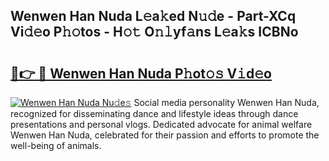 ## Wenwen Han Nuda L𝚎a𝚔ed N𝚞𝚍e - Part-XCq Vi𝚍𝚎o P𝚑𝚘tos - H𝚘𝚝 O𝚗𝚕yf𝚊ns L𝚎a𝚔s ICBNo

# <h2><a href="http://kf0g5m.oniu.top/?m=Wenwen+Han+Nuda">🔗👉 🔴 Wenwen Han Nuda P𝚑ot𝚘𝚜 V𝚒d𝚎o</a></h2>

[![Wenwen Han Nuda Nu𝚍e𝚜](https://i.imgur.com/0qMVB7G.gif)](http://kf0g5m.oniu.top/?m=Wenwen+Han+Nuda)
Social media personality Wenwen Han Nuda, recognized for disseminating dance and lifestyle ideas through dance presentations and personal vlogs. Dedicated advocate for animal welfare Wenwen Han Nuda, celebrated for their passion and efforts to promote the well-being of animals.  

